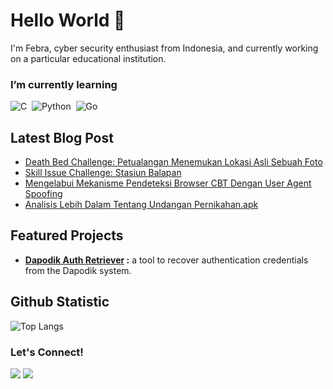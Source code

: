 # Hello World 👋

I'm Febra, cyber security enthusiast from Indonesia, and currently working on a particular educational institution.


### I’m currently learning

<img src="https://img.shields.io/badge/C-A8B9CC?style=for-the-badge&logo=c&logoColor=white" alt="C" />&nbsp;&nbsp;<img src="https://img.shields.io/badge/Python-3776AB?style=for-the-badge&logo=python&logoColor=white" alt="Python" />&nbsp;&nbsp;<img src="https://img.shields.io/badge/Go-00ADD8?style=for-the-badge&logo=go&logoColor=white" alt="Go" />&nbsp;&nbsp;

## Latest Blog Post
* [Death Bed Challenge: Petualangan Menemukan Lokasi Asli Sebuah Foto](https://blog.febra.my.id/2024/09/death-bed-challenge-petualangan-menemukan-lokasi-asli-sebuah-foto.html)
* [Skill Issue Challenge: Stasiun Balapan](https://blog.febra.my.id/2024/08/skill-issue-challenge-stasiun-balapan.html)
* [Mengelabui Mekanisme Pendeteksi Browser CBT Dengan User Agent Spoofing](https://blog.febra.my.id/2024/06/mengelabui-mekanisme-pendeteksi-browser-cbt-dengan-user-agent-spoofing.html)
* [Analisis Lebih Dalam Tentang Undangan Pernikahan.apk](https://blog.febra.my.id/2024/06/analisis-lebih-dalam-tentang-undangan-pernikahan-apk.html)

## Featured Projects
- **[Dapodik Auth Retriever](https://github.com/FebraS/dapodik-Auth-Retriever) :** a tool to recover authentication credentials from the Dapodik system.

## Github Statistic
![Top Langs](https://github-readme-stats.vercel.app/api/top-langs/?username=febras&layout=compact&theme=dracula)

### Let's Connect!
<p>
    <a href="https://www.linkedin.com/in/febra/" target="blank"><img src="https://img.shields.io/badge/LinkedIn-Profile-blue?style=flat-square&logo=linkedin" /></a>
    <a href="mailto:sekda@febra.my.id" target="blank"> <img src="https://img.shields.io/badge/Email-sekda@febra.my.id-green?style=flat-square&logo=gmail"</a>
</p>


